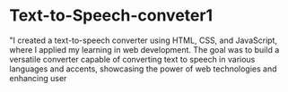 # Text-to-Speech-conveter1
"I created a text-to-speech converter using HTML, CSS, and JavaScript, where I applied my learning in web development. The goal was to build a versatile converter capable of converting text to speech in various languages and accents, showcasing the power of web technologies and enhancing user 
